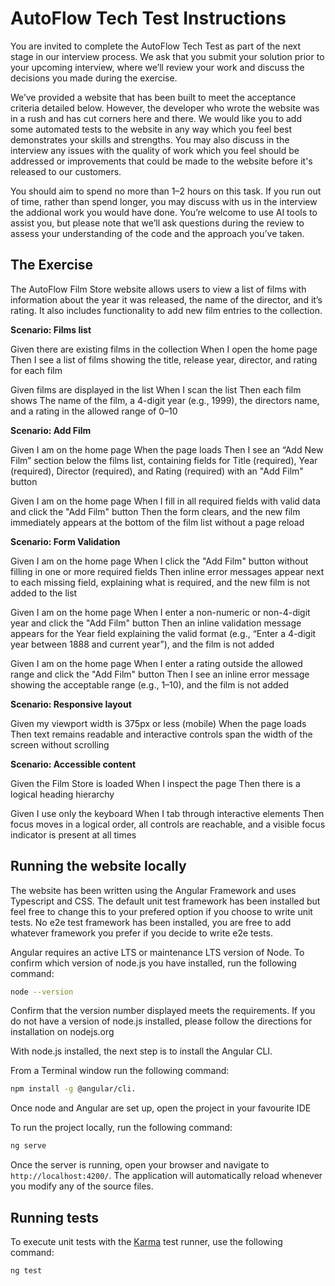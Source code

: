 # AutoFlow Tech Test Instructions
You are invited to complete the AutoFlow Tech Test as part of the next stage in our interview process. We ask that you submit your solution prior to your upcoming interview, where we’ll review your work and discuss the decisions you made during the exercise.

We’ve provided a website that has been built to meet the acceptance criteria detailed below. However, the developer who wrote the website was in a rush and has cut corners here and there. We would like you to add some automated tests to the website in any way which you feel best demonstrates your skills and strengths. You may also discuss in the interview any issues with the quality of work which you feel should be addressed or improvements that could be made to the website before it's released to our customers.

You should aim to spend no more than 1–2 hours on this task. If you run out of time, rather than spend longer, you may discuss with us in the interview the addional work you would have done. You’re welcome to use AI tools to assist you, but please note that we’ll ask questions during the review to assess your understanding of the code and the approach you’ve taken. 

## The Exercise
The AutoFlow Film Store website allows users to view a list of films with information about the year it was released, the name of the director, and it’s rating. It also includes functionality to add new film entries to the collection.

**Scenario: Films list**

Given there are existing films in the collection
When I open the home page
Then I see a list of films showing the title, release year, director, and rating for each film

Given films are displayed in the list
When I scan the list
Then each film shows The name of the film, a 4-digit year (e.g., 1999), the directors name, and a rating in the allowed range of 0–10

**Scenario: Add Film**

Given I am on the home page
When the page loads
Then I see an “Add New Film” section below the films list, containing fields for Title (required), Year (required), Director (required), and Rating (required) with an "Add Film" button

Given I am on the home page
When I fill in all required fields with valid data and click the "Add Film" button
Then the form clears, and the new film immediately appears at the bottom of the film list without a page reload

**Scenario: Form Validation**

Given I am on the home page
When I click the "Add Film" button without filling in one or more required fields
Then inline error messages appear next to each missing field, explaining what is required, and the new film is not added to the list

Given I am on the home page
When I enter a non-numeric or non-4-digit year and click the "Add Film" button
Then an inline validation message appears for the Year field explaining the valid format (e.g., “Enter a 4-digit year between 1888 and current year”), and the film is not added

Given I am on the home page
When I enter a rating outside the allowed range and click the "Add Film" button
Then I see an inline error message showing the acceptable range (e.g., 1–10), and the film is not added

**Scenario: Responsive layout**

Given my viewport width is 375px or less (mobile)
When the page loads
Then text remains readable and interactive controls span the width of the screen without scrolling

**Scenario: Accessible content**

Given the Film Store is loaded
When I inspect the page
Then there is a logical heading hierarchy

Given I use only the keyboard
When I tab through interactive elements
Then focus moves in a logical order, all controls are reachable, and a visible focus indicator is present at all times


## Running the website locally

The website has been written using the Angular Framework and uses Typescript and CSS. The default unit test framework has been installed but feel free to change this to your prefered option if you choose to write unit tests. No e2e test framework has been installed, you are free to add whatever framework you prefer if you decide to write e2e tests.

Angular requires an active LTS or maintenance LTS version of Node. To confirm which version of node.js you have installed, run the following command: 

```bash
node --version
```

Confirm that the version number displayed meets the requirements. If you do not have a version of node.js installed, please follow the directions for installation on nodejs.org

With node.js installed, the next step is to install the Angular CLI.

From a Terminal window run the following command: 

```bash
npm install -g @angular/cli.
```

Once node and Angular are set up, open the project in your favourite IDE

To run the project locally, run the following command:

```bash
ng serve
```

Once the server is running, open your browser and navigate to `http://localhost:4200/`. The application will automatically reload whenever you modify any of the source files.


## Running tests

To execute unit tests with the [Karma](https://karma-runner.github.io) test runner, use the following command:

```bash
ng test
```

